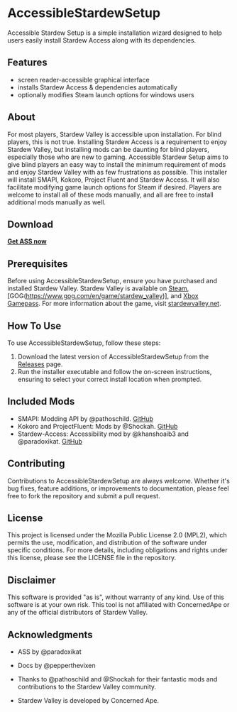 # AccessibleStardewSetup

Accessible Stardew Setup is a simple installation wizard designed to help users easily install Stardew Access along with its dependencies.

## Features

- screen reader-accessible graphical interface
- installs Stardew Access & dependencies automatically
- optionally modifies Steam launch options for windows users

## About

For most players, Stardew Valley is accessible upon installation. For blind players, this is not true. Installing Stardew Access is a requirement to enjoy Stardew Valley, but installing mods can be daunting for blind players, especially those who are new to gaming. Accessible Stardew Setup aims to give blind players an easy way to install the minimum requirement of mods and enjoy Stardew Valley with as few frustrations as possible. This installer will install SMAPI, Kokoro, Project Fluent and Stardew Access. It will also facilitate modifying game launch options for Steam if desired. Players are welcome to install all of these mods manually, and all are free to install additional mods manually as well.

## Download

[**Get ASS now**](https://github.com/ParadoxiKat/AccessibleStardewSetup/releases)

## Prerequisites

Before using AccessibleStardewSetup, ensure you have purchased and installed Stardew Valley. Stardew Valley is available on [Steam](https://store.steampowered.com/app/413150/Stardew_Valley/), [GOG(https://www.gog.com/en/game/stardew_valley)], and [Xbox Gamepass](https://www.xbox.com/en-US/games/store/stardew-valley/9mwr1nc6vq6l). For more information about the game, visit [stardewvalley.net](https://stardewvalley.net).

## How To Use

To use AccessibleStardewSetup, follow these steps:

1. Download the latest version of AccessibleStardewSetup from the [Releases](https://github.com/ParadoxiKat/AccessibleStardewSetup/releases) page.
2. Run the installer executable and follow the on-screen instructions, ensuring to select your correct install location when prompted.

## Included Mods

- SMAPI: Modding API by @pathoschild. [GitHub](https://github.com/Pathoschild/SMAPI/releases)
- Kokoro and ProjectFluent: Mods by @Shockah. [GitHub](https://github.com/Shockah/Stardew-Valley-Mods/releases)
- Stardew-Access: Accessibility mod by @khanshoaib3 and @paradoxikat. [GitHub](https://github.com/khanshoaib3/stardew-access)

## Contributing

Contributions to AccessibleStardewSetup are always welcome. Whether it's bug fixes, feature additions, or improvements to documentation, please feel free to fork the repository and submit a pull request.

## License

This project is licensed under the Mozilla Public License 2.0 (MPL2), which permits the use, modification, and distribution of the software under specific conditions. For more details, including obligations and rights under this license, please see the LICENSE file in the repository.

## Disclaimer

This software is provided "as is", without warranty of any kind. Use of this software is at your own risk. This tool is not affiliated with ConcernedApe or any of the official distributors of Stardew Valley.

## Acknowledgments

- ASS by @paradoxikat
- Docs by @pepperthevixen

- Thanks to @pathoschild and @Shockah for their fantastic mods and contributions to the Stardew Valley community.
- Stardew Valley is developed by Concerned Ape.